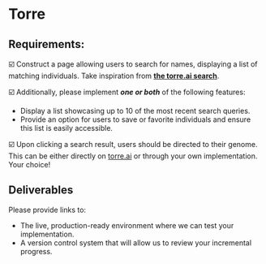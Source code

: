 # Torre

## Requirements:

☑️ Construct a page allowing users to search for names, displaying a list of matching individuals. Take inspiration from **[the torre.ai search](https://torre.ai/search/people-name)**.

☑️ Additionally, please implement ***one or both*** of the following features:

- Display a list showcasing up to 10 of the most recent search queries.
- Provide an option for users to save or favorite individuals and ensure this list is easily accessible.

☑️ Upon clicking a search result, users should be directed to their genome. This can be either directly on [torre.ai](http://torre.ai/) or through your own implementation. Your choice!


## Deliverables

Please provide links to:

- The live, production-ready environment where we can test your implementation.
- A version control system that will allow us to review your incremental progress.
